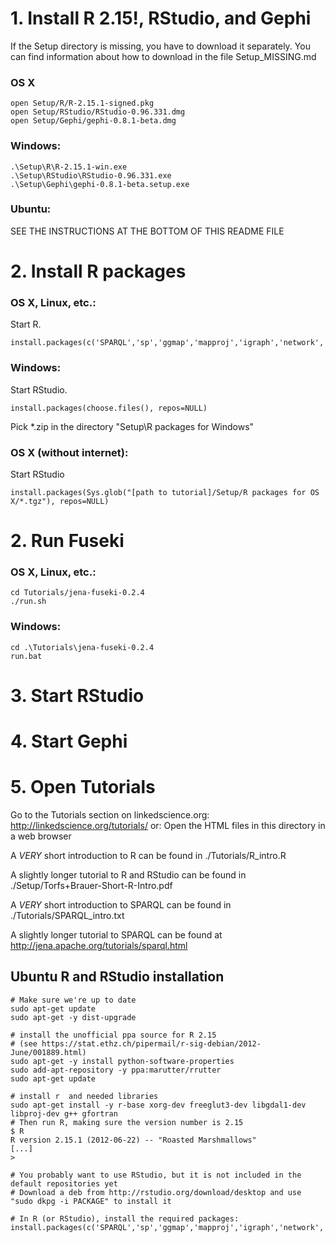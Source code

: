 # 1. Install R 2.15!, RStudio, and Gephi
If the Setup directory is missing, you have to download it separately.
You can find information about how to download in the file Setup_MISSING.md
### OS X 
    open Setup/R/R-2.15.1-signed.pkg
    open Setup/RStudio/RStudio-0.96.331.dmg 
    open Setup/Gephi/gephi-0.8.1-beta.dmg 

### Windows:
    .\Setup\R\R-2.15.1-win.exe
    .\Setup\RStudio\RStudio-0.96.331.exe
    .\Setup\Gephi\gephi-0.8.1-beta.setup.exe 

### Ubuntu:
SEE THE INSTRUCTIONS AT THE BOTTOM OF THIS README FILE

# 2. Install R packages
### OS X, Linux, etc.:
Start R.

    install.packages(c('SPARQL','sp','ggmap','mapproj','igraph','network','ergm','zoo','gsubfn','rjson'),dependencies=TRUE)

### Windows:
Start RStudio.

    install.packages(choose.files(), repos=NULL)

Pick *.zip in the directory "Setup\R packages for Windows"

### OS X (without internet):
Start RStudio

    install.packages(Sys.glob("[path to tutorial]/Setup/R packages for OS X/*.tgz"), repos=NULL)

# 2. Run Fuseki
### OS X, Linux, etc.:
    cd Tutorials/jena-fuseki-0.2.4
    ./run.sh

### Windows:
    cd .\Tutorials\jena-fuseki-0.2.4
    run.bat

# 3. Start RStudio

# 4. Start Gephi

# 5. Open Tutorials
Go to the Tutorials section on linkedscience.org: http://linkedscience.org/tutorials/
or: Open the HTML files in this directory in a web browser

A *VERY* short introduction to R can be found in ./Tutorials/R_intro.R

A slightly longer tutorial to R and RStudio can be found in ./Setup/Torfs+Brauer-Short-R-Intro.pdf

A *VERY* short introduction to SPARQL can be found in ./Tutorials/SPARQL_intro.txt

A slightly longer tutorial to SPARQL can be found at http://jena.apache.org/tutorials/sparql.html


## Ubuntu R and RStudio installation

    # Make sure we're up to date
    sudo apt-get update
    sudo apt-get -y dist-upgrade

    # install the unofficial ppa source for R 2.15
    # (see https://stat.ethz.ch/pipermail/r-sig-debian/2012-June/001889.html)
    sudo apt-get -y install python-software-properties
    sudo add-apt-repository -y ppa:marutter/rrutter
    sudo apt-get update

    # install r  and needed libraries
    sudo apt-get install -y r-base xorg-dev freeglut3-dev libgdal1-dev libproj-dev g++ gfortran
    # Then run R, making sure the version number is 2.15
    $ R
    R version 2.15.1 (2012-06-22) -- "Roasted Marshmallows"
    [...]
    > 

    # You probably want to use RStudio, but it is not included in the default repositories yet
    # Download a deb from http://rstudio.org/download/desktop and use "sudo dkpg -i PACKAGE" to install it

    # In R (or RStudio), install the required packages:
    install.packages(c('SPARQL','sp','ggmap','mapproj','igraph','network','ergm','zoo','gsubfn','rjson'),dependencies=TRUE)


